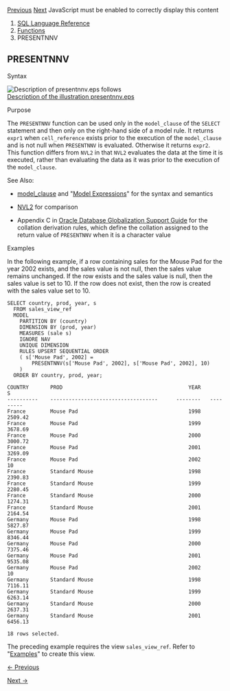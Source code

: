 [Previous](PREDICTION_SET.md) [Next](PRESENTV.md) JavaScript must be
enabled to correctly display this content

  1. [SQL Language Reference ](index.md)
  2. [Functions](Functions.md)
  3. PRESENTNNV

## PRESENTNNV

Syntax

![Description of presentnnv.eps
follows](https://docs.oracle.com/en/database/oracle/oracle-database/23/sqlrf/img/presentnnv.gif)  
[Description of the illustration presentnnv.eps](img_text/presentnnv.md)

Purpose

The `PRESENTNNV` function can be used only in the `model_clause` of the
`SELECT` statement and then only on the right-hand side of a model rule. It
returns `expr1` when `cell_reference` exists prior to the execution of the
`model_clause` and is not null when `PRESENTNNV` is evaluated. Otherwise it
returns `expr2`. This function differs from `NVL2` in that `NVL2` evaluates
the data at the time it is executed, rather than evaluating the data as it was
prior to the execution of the `model_clause`.

See Also:

  * [model_clause](SELECT.md#GUID-CFA006CA-6FF1-4972-821E-6996142A51C6__I2172805) and "[Model Expressions](Model-Expressions.md#GUID-83D3FD56-8346-4D3F-A49E-5FE41FE19257)" for the syntax and semantics 

  * [NVL2](NVL2.md#GUID-414D6E81-9627-4163-8AC2-BD24E57742AE) for comparison 

  * Appendix C in [Oracle Database Globalization Support Guide](/pls/topic/lookup?ctx=en/database/oracle/oracle-database/23/sqlrf&id=NLSPG-GUID-AFCE41ED-775B-4A00-AF38-C436776AE0C5) for the collation derivation rules, which define the collation assigned to the return value of `PRESENTNNV` when it is a character value 

Examples

In the following example, if a row containing sales for the Mouse Pad for the
year 2002 exists, and the sales value is not null, then the sales value
remains unchanged. If the row exists and the sales value is null, then the
sales value is set to 10. If the row does not exist, then the row is created
with the sales value set to 10.

    
    
    SELECT country, prod, year, s
      FROM sales_view_ref
      MODEL
        PARTITION BY (country)
        DIMENSION BY (prod, year)
        MEASURES (sale s)
        IGNORE NAV
        UNIQUE DIMENSION
        RULES UPSERT SEQUENTIAL ORDER
        ( s['Mouse Pad', 2002] = 
            PRESENTNNV(s['Mouse Pad', 2002], s['Mouse Pad', 2002], 10)
        )
      ORDER BY country, prod, year;
    
    COUNTRY       PROD                                         YEAR           S
    ----------    -----------------------------------      --------   ---------
    France        Mouse Pad                                    1998     2509.42
    France        Mouse Pad                                    1999     3678.69
    France        Mouse Pad                                    2000     3000.72
    France        Mouse Pad                                    2001     3269.09
    France        Mouse Pad                                    2002          10
    France        Standard Mouse                               1998     2390.83
    France        Standard Mouse                               1999     2280.45
    France        Standard Mouse                               2000     1274.31
    France        Standard Mouse                               2001     2164.54
    Germany       Mouse Pad                                    1998     5827.87
    Germany       Mouse Pad                                    1999     8346.44
    Germany       Mouse Pad                                    2000     7375.46
    Germany       Mouse Pad                                    2001     9535.08
    Germany       Mouse Pad                                    2002          10
    Germany       Standard Mouse                               1998     7116.11
    Germany       Standard Mouse                               1999     6263.14
    Germany       Standard Mouse                               2000     2637.31
    Germany       Standard Mouse                               2001     6456.13
    
    18 rows selected.
    

The preceding example requires the view `sales_view_ref`. Refer to
"[Examples](SELECT.md#GUID-CFA006CA-6FF1-4972-821E-6996142A51C6__I2066378)"
to create this view.


[← Previous](PREDICTION_SET.md)

[Next →](PRESENTV.md)
